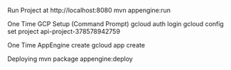 Run Project at http://localhost:8080
	mvn appengine:run
 
One Time GCP Setup (Command Prompt)
	gcloud auth login
	gcloud config set project api-project-378578942759
	
One Time AppEngine create
	gcloud app create

Deploying 
	mvn package appengine:deploy

 
 